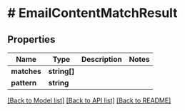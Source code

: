 # # EmailContentMatchResult

## Properties

Name | Type | Description | Notes
------------ | ------------- | ------------- | -------------
**matches** | **string[]** |  | 
**pattern** | **string** |  | 

[[Back to Model list]](../../README.md#documentation-for-models) [[Back to API list]](../../README.md#documentation-for-api-endpoints) [[Back to README]](../../README.md)


